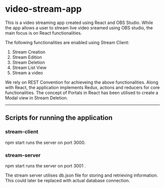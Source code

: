 # video-stream-app
This is a video streaming app created using React and OBS Studio.
While the app allows a user to stream live video sreamed using OBS studio, the main focus is on React functionalities.

The following functionalities are enabled using Stream Client:

1. Stream Creation
2. Stream Edition
3. Stream Deletion
4. Stream List View
5. Stream a video

We rely on REST Convention for achieveing the above functionalities. Along with React, the application implements Redux, actions and reducers for core functionalities. The concept of Portals in React has been utilised to create a Modal view in Stream Deletion.

------------------------------------------------------------------------------------------------------------------------------------------------------------------------------

## Scripts for running the application

### stream-client

npm start runs the server on port 3000. 

### stream-server

npm start runs the server on port 3001 .

The stream server utilises db.json file for storing and retrieving information. This could later be replaced with actual database connection.

